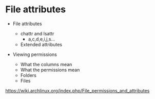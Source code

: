 # File attributes

* File attributes
    * chattr and lsattr
        * a,c,d,e,i,j,s... 
    * Extended attributes

* Viewing permissions
    * What the columns mean
    * What the permissions mean
    * Folders
    * Files



https://wiki.archlinux.org/index.php/File_permissions_and_attributes